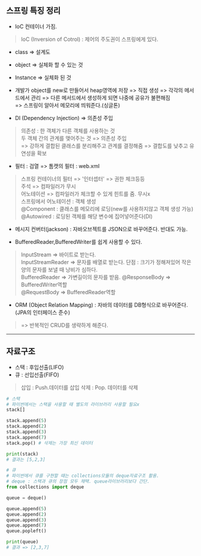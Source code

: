 ## 스프링 특징 정리

* IoC 컨테이너 가짐.
> IoC (Inversion of Cotrol) : 제어의 주도권이 스프링에게 있다.

- class => 설계도
- object => 실체화 할 수 있는 것
- Instance => 실체화 된 것

- 개발가 object를 new로 만들어서 heap영역에 저장 => 직접 생성 => 각각의 메서드에서 관리 => 다른 메서드에서 생성하게 되면 나중에 공유가 불편해짐   
=> 스프링이 알아서 메모리에 띄워준다.(싱글톤)

* DI (Dependency Injection) => 의존성 주입
> 의존성 : 한 객체가 다른 객체를 사용하는 것   
> 두 객체 간의 관계를 맺어주는 것 => 의존성 주입   
> => 강하게 결합된 클래스를 분리해주고 관계를 결정해줌 => 결합도를 낮추고 유연성을 확보   

* 필터 : 검열 => 톰캣의 필터 : web.xml    
> 스프링 컨테이너의 필터 => '인터셉터' => 권한 체크등등   
> 주석 => 컴파일러가 무시   
> 어노테이션 => 컴파일러가 체크할 수 있게 힌트를 줌. 무시x     
> 스프링에서 어노테이션 : 객체 생성   
> @Component : 클래스를 메모리에 로딩(new를 사용하지않고 객체 생성 가능)   
> @Autowired : 로딩된 객체를 해당 변수에 집어넣어준다(DI)

* 메시지 컨버터(jackson) : 자바오브젝트를 JSON으로 바꾸어준다. 반대도 가능.  

* BufferedReader,BufferedWriter를 쉽게 사용할 수 있다.   
> InputStream => 바이트로 받는다.      
> InputStreamReader => 문자를 배열로 받는다. 단점 : 크기가 정해져있어 작은양의 문자를 보낼 때 낭비가 심하다.   
> BufferedReader => 가변길이의 문자를 받음.
> @ResponseBody => BufferedWriter역할   
> @RequestBody => BufferedReader역할

* ORM (Object Relation Mapping) : 자바의 데이터를 DB형식으로 바꾸어준다.(JPA의 인터페이스 준수)   
> => 반복적인 CRUD를 생략하게 해준다.

<hr>

## 자료구조
* 스택 : 후입선출(LIFO)   
* 큐 : 선입선출(FIFO)   
> 삽입 : Push.데이터를 삽입
> 삭제 : Pop. 데이터를 삭제

```python
# 스택
# 파이썬에서는 스택을 사용할 때 별도의 라이브러리 사용할 필요x
stack[]

stack.append(5)
stack.append(2)
stack.append(3)
stack.append(7)
stack.pop() # 삭제는 가장 최신 데이터

print(stack)
# 결과는 [5,2,3]

# 큐
# 파이썬에서 큐를 구현할 때는 collections모듈의 deque자료구조 활용.
# deque : 스택과 큐의 장점 모두 채택. queue라이브러리보다 간단.
from collections import deque

queue = deque()

queue.append(5)
queue.append(2)
queue.append(3)
queue.append(7)
queue.popleft()

print(queue)
# 결과 => [2,3,7]
```
